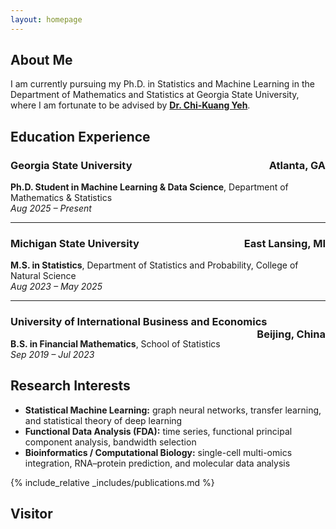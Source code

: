 ```yaml
---
layout: homepage
---
```


## About Me

I am currently pursuing my Ph.D. in Statistics and Machine Learning in the Department of Mathematics and Statistics at Georgia State University,  where I am fortunate to be advised by [**Dr. Chi-Kuang Yeh**](https://chikuang.github.io/).  

## Education Experience

### Georgia State University <span style="float:right;">Atlanta, GA</span>
**Ph.D. Student in Machine Learning & Data Science**, Department of Mathematics & Statistics  
*Aug 2025 – Present*  

---

### Michigan State University <span style="float:right;">East Lansing, MI</span>
**M.S. in Statistics**, Department of Statistics and Probability, College of Natural Science  
*Aug 2023 – May 2025*  

---

### University of International Business and Economics <span style="float:right;">Beijing, China</span>
**B.S. in Financial Mathematics**, School of Statistics  
*Sep 2019 – Jul 2023*  
## Research Interests

- **Statistical Machine Learning:** graph neural networks, transfer learning, and statistical theory of deep learning  
- **Functional Data Analysis (FDA):** time series, functional principal component analysis, bandwidth selection
- **Bioinformatics / Computational Biology:** single-cell multi-omics integration, RNA–protein prediction, and molecular data analysis

{% include_relative _includes/publications.md %}

## Visitor

<div style="width:600px; height:auto; transform:scale(0.8); transform-origin: top left;">
  <script type="text/javascript" id="mapmyvisitors" src="//mapmyvisitors.com/map.js?d=japM8wJf8INtZc2xKn-hZEqcSPP-7jDRFyzqKu9B2P0&cl=ffffff&w=a"></script>
</div>